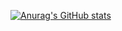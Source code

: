 [![Anurag's GitHub stats](https://vercel-c3mb-joe8tkv2q-ysbc1247s-projects.vercel.app/api?username=ysbc1247&theme=ambient_gradient)](https://github.com/anuraghazra/github-readme-stats)
